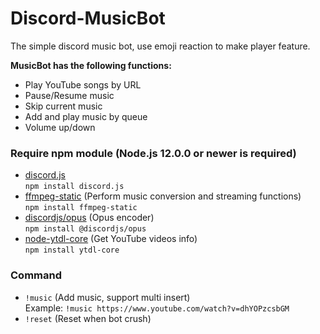 # Discord-MusicBot
The simple discord music bot, use emoji reaction to make player feature.

**MusicBot has the following functions:**
- Play YouTube songs by URL
- Pause/Resume music
- Skip current music
- Add and play music by queue
- Volume up/down

### Require npm module (Node.js 12.0.0 or newer is required)
- [discord.js](https://github.com/discordjs/discord.js/) <br>
```npm install discord.js```
- [ffmpeg-static](https://github.com/eugeneware/ffmpeg-static) (Perform music conversion and streaming functions) <br>
```npm install ffmpeg-static```
- [discordjs/opus](https://github.com/discordjs/opus) (Opus encoder) <br>
```npm install @discordjs/opus```
- [node-ytdl-core](https://github.com/fent/node-ytdl-core) (Get YouTube videos info) <br>
```npm install ytdl-core```

### Command
- ```!music``` (Add music, support multi insert) <br>
Example: ```!music https://www.youtube.com/watch?v=dhYOPzcsbGM``` <br>
- ```!reset``` (Reset when bot crush)
